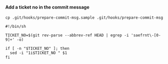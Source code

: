 #### Add a ticket no in the commit message
```shell script
cp .git/hooks/prepare-commit-msg.sample .git/hooks/prepare-commit-msg
```

```shell script
#!/bin/sh

TICKET_NO=$(git rev-parse --abbrev-ref HEAD | egrep -i 'saefrnt\-[0-9]+' -o)

if [ -n "$TICKET_NO" ]; then
  sed -i "1i$TICKET_NO " $1
fi
```
